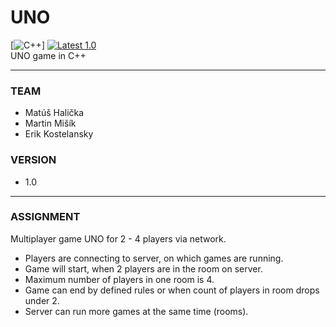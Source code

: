 # UNO  
[![C++](https://img.shields.io/badge/C%2B%2B-00599C?style=flat-square&logo=c%2B%2B&logoColor=white)]
[![Latest 1.0](https://img.shields.io/badge/latest-v1.0-red.svg?style=flat-square)]()  
UNO game in C++

----------------------------------------------------------------------------------------------------------------------------------
### TEAM 
- Matúš Halička
- Martin Mišík
- Erik Kostelansky

### VERSION
- 1.0

----------------------------------------------------------------------------------------------------------------------------------
### ASSIGNMENT
Multiplayer game UNO for 2 - 4 players via network.
- Players are connecting to server, on which games are running.
- Game will start, when 2 players are in the room on server.
- Maximum number of players in one room is 4.
- Game can end by defined rules or when count of players in room drops under 2.
- Server can run more games at the same time (rooms).
